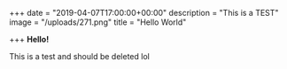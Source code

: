 +++
date = "2019-04-07T17:00:00+00:00"
description = "This is a TEST"
image = "/uploads/271.png"
title = "Hello World"

+++
**Hello!**

This is a test and should be deleted lol